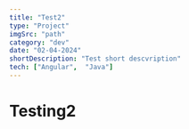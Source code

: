 ```yaml
---
title: "Test2"
type: "Project"
imgSrc: "path"
category: "dev"
date: "02-04-2024"
shortDescription: "Test short descvription"
tech: ["Angular",  "Java"]
---
```


# Testing2